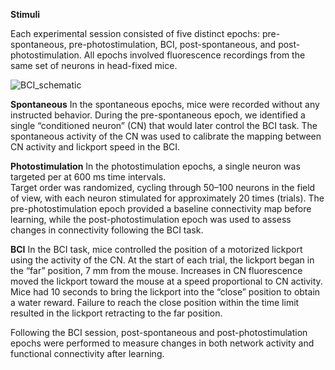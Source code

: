 **Stimuli**

Each experimental session consisted of five distinct epochs: pre-spontaneous, pre-photostimulation, 
BCI, post-spontaneous, and post-photostimulation. All epochs involved fluorescence recordings from 
the same set of neurons in head-fixed mice. 

![BCI_schematic](/resources/BCI_schematic.png)

**Spontaneous** 
In the spontaneous epochs, mice were recorded without any instructed behavior. 
During the pre-spontaneous epoch, we identified a single “conditioned neuron” (CN) 
that would later control the BCI task. The spontaneous activity of the CN was used to calibrate 
the mapping between CN activity and lickport speed in the BCI. 

**Photostimulation**
In the photostimulation epochs, a single neuron was targeted per at 600 ms time intervals.  
Target order was randomized, cycling through 50–100 neurons in the field of view, with each neuron 
stimulated for approximately 20 times (trials). The pre-photostimulation epoch provided a
baseline connectivity map before learning, while the post-photostimulation epoch was used to assess 
changes in connectivity following the BCI task. 

**BCI**
In the BCI task, mice controlled the position of a motorized lickport using the activity of the CN. 
At the start of each trial, the lickport began in the “far” position, 7 mm from the mouse. 
Increases in CN fluorescence moved the lickport toward the mouse at a speed proportional to CN activity.
Mice had 10 seconds to bring the lickport into the “close” position to obtain a water reward. 
Failure to reach the close position within the time limit resulted in the lickport retracting 
to the far position. 

Following the BCI session, post-spontaneous and post-photostimulation epochs were performed
 to measure changes in both network activity and functional connectivity after learning. 

